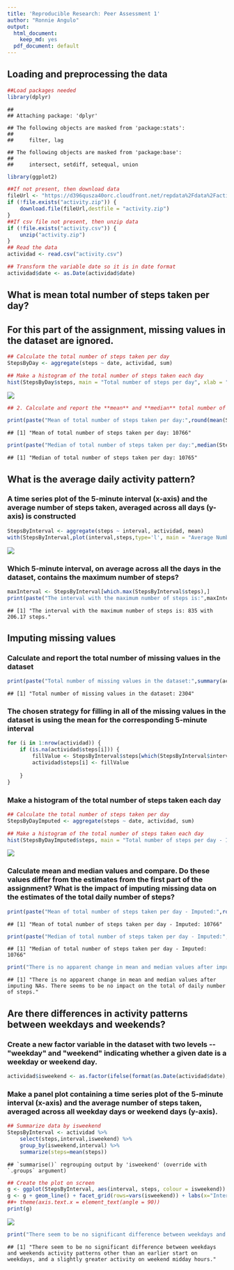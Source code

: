 ```yaml
---
title: 'Reproducible Research: Peer Assessment 1'
author: "Ronnie Angulo"
output:
  html_document:
    keep_md: yes
  pdf_document: default
---
```



## Loading and preprocessing the data

```r
##Load packages needed
library(dplyr)
```

```
## 
## Attaching package: 'dplyr'
```

```
## The following objects are masked from 'package:stats':
## 
##     filter, lag
```

```
## The following objects are masked from 'package:base':
## 
##     intersect, setdiff, setequal, union
```

```r
library(ggplot2)

##If not present, then download data
fileUrl <- "https://d396qusza40orc.cloudfront.net/repdata%2Fdata%2Factivity.zip"
if (!file.exists("activity.zip")) {
    download.file(fileUrl,destfile = "activity.zip")
}
##If csv file not present, then unzip data
if (!file.exists("activity.csv")) {
    unzip("activity.zip")
}
## Read the data
actividad <- read.csv("activity.csv")

## Transform the variable date so it is in date format
actividad$date <- as.Date(actividad$date)
```


## What is mean total number of steps taken per day?

## For this part of the assignment, missing values in the dataset are ignored.


```r
## Calculate the total number of steps taken per day
StepsByDay <- aggregate(steps ~ date, actividad, sum)

## Make a histogram of the total number of steps taken each day
hist(StepsByDay$steps, main = "Total number of steps per day", xlab = "Steps per day" )
```

![](PA1_template_files/figure-html/unnamed-chunk-2-1.png)<!-- -->

```r
## 2. Calculate and report the **mean** and **median** total number of steps taken per day

print(paste("Mean of total number of steps taken per day:",round(mean(StepsByDay$steps))))
```

```
## [1] "Mean of total number of steps taken per day: 10766"
```

```r
print(paste("Median of total number of steps taken per day:",median(StepsByDay$steps)))
```

```
## [1] "Median of total number of steps taken per day: 10765"
```


## What is the average daily activity pattern?

### A time series plot of the 5-minute interval (x-axis) and the average number of steps taken, averaged across all days (y-axis) is constructed


```r
StepsByInterval <- aggregate(steps ~ interval, actividad, mean)
with(StepsByInterval,plot(interval,steps,type='l', main = "Average Number of Steps Taken, by 5-minute interval", xlab = "5-minute interval", ylab = "Average number of steps"))
```

![](PA1_template_files/figure-html/unnamed-chunk-3-1.png)<!-- -->

### Which 5-minute interval, on average across all the days in the dataset, contains the maximum number of steps?

```r
maxInterval <- StepsByInterval[which.max(StepsByInterval$steps),]    
print(paste("The interval with the maximum number of steps is:",maxInterval$interval,"with",round(maxInterval$steps,2),"steps."))
```

```
## [1] "The interval with the maximum number of steps is: 835 with 206.17 steps."
```

## Imputing missing values

### Calculate and report the total number of missing values in the dataset 


```r
print(paste("Total number of missing values in the dataset:",summary(actividad$steps)[7]))
```

```
## [1] "Total number of missing values in the dataset: 2304"
```

### The chosen strategy for filling in all of the missing values in the dataset is using the mean for the corresponding 5-minute interval


```r
for (i in 1:nrow(actividad)) {
    if (is.na(actividad$steps[i])) {
        fillValue <- StepsByInterval$steps[which(StepsByInterval$interval == actividad$interval[i])]
        actividad$steps[i] <- fillValue
        
    }
} 
```

### Make a histogram of the total number of steps taken each day 


```r
## Calculate the total number of steps taken per day
StepsByDayImputed <- aggregate(steps ~ date, actividad, sum)

## Make a histogram of the total number of steps taken each day
hist(StepsByDayImputed$steps, main = "Total number of steps per day - Imputed", xlab = "Steps per day") 
```

![](PA1_template_files/figure-html/unnamed-chunk-7-1.png)<!-- -->

### Calculate mean and median values and compare. Do these values differ from the estimates from the first part of the assignment? What is the impact of imputing missing data on the estimates of the total daily number of steps?


```r
print(paste("Mean of total number of steps taken per day - Imputed:",round(mean(StepsByDayImputed$steps))))
```

```
## [1] "Mean of total number of steps taken per day - Imputed: 10766"
```

```r
print(paste("Median of total number of steps taken per day - Imputed:",round(median(StepsByDayImputed$steps))))
```

```
## [1] "Median of total number of steps taken per day - Imputed: 10766"
```

```r
print("There is no apparent change in mean and median values after imputing NAs. There seems to be no impact on the total of daily number of steps.")
```

```
## [1] "There is no apparent change in mean and median values after imputing NAs. There seems to be no impact on the total of daily number of steps."
```


## Are there differences in activity patterns between weekdays and weekends?

### Create a new factor variable in the dataset with two levels -- "weekday" and "weekend" indicating whether a given date is a weekday or weekend day.


```r
actividad$isweekend <- as.factor(ifelse(format(as.Date(actividad$date),"%w") %in% c("6","0"),"weekend","weekday"))
```

### Make a panel plot containing a time series plot of the 5-minute interval (x-axis) and the average number of steps taken, averaged across all weekday days or weekend days (y-axis).


```r
## Summarize data by isweekend
StepsByInterval <- actividad %>% 
    select(steps,interval,isweekend) %>% 
    group_by(isweekend,interval) %>%     
    summarize(steps=mean(steps))
```

```
## `summarise()` regrouping output by 'isweekend' (override with `.groups` argument)
```

```r
## Create the plot on screen
g <- ggplot(StepsByInterval, aes(interval, steps, colour = isweekend)) 
g <- g + geom_line() + facet_grid(rows=vars(isweekend)) + labs(x="Interval", y="Number of Steps", title="Average number of steps taken - Weekdays vs Weekends") 
##+ theme(axis.text.x = element_text(angle = 90))
print(g)
```

![](PA1_template_files/figure-html/unnamed-chunk-10-1.png)<!-- -->

```r
print("There seem to be no significant difference between weekdays and weekends activity patterns other than an earlier start on weekdays, and a slightly greater activity on weekend midday hours.")
```

```
## [1] "There seem to be no significant difference between weekdays and weekends activity patterns other than an earlier start on weekdays, and a slightly greater activity on weekend midday hours."
```
